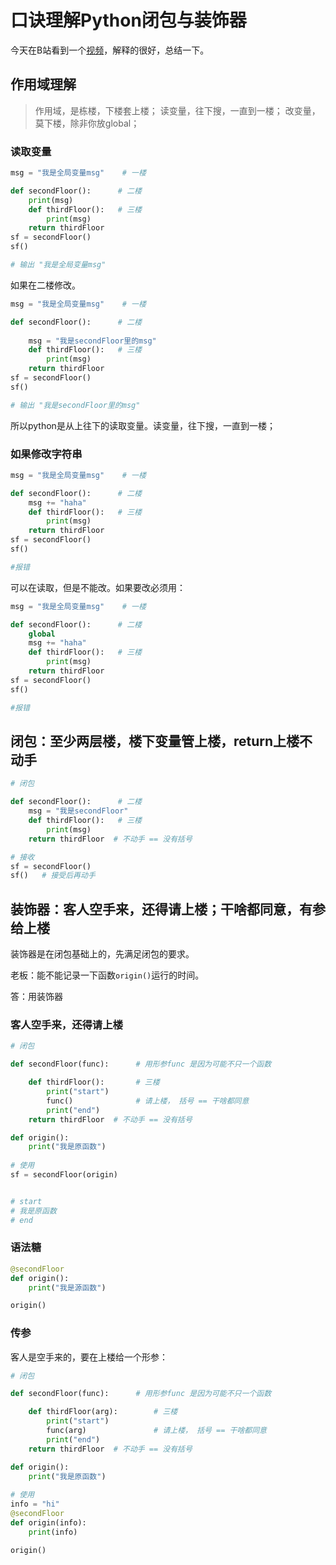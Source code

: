 # 口诀理解Python闭包与装饰器


今天在B站看到一个[视频](https://www.bilibili.com/video/BV1ZJ411y7Te?from=search&seid=10099699472686434241)，解释的很好，总结一下。

## 作用域理解
> 作用域，是栋楼，下楼套上楼；
> 读变量，往下搜，一直到一楼；
> 改变量，莫下楼，除非你放global；



### 读取变量

```python
msg = "我是全局变量msg"    # 一楼

def secondFloor():		# 二楼
	print(msg)
	def thirdFloor():	# 三楼
        print(msg)
    return thirdFloor
sf = secondFloor()
sf()

# 输出 "我是全局变量msg"
```



如果在二楼修改。

```python
msg = "我是全局变量msg"    # 一楼

def secondFloor():		# 二楼
    
	msg = "我是secondFloor里的msg"
	def thirdFloor():	# 三楼
        print(msg)
    return thirdFloor
sf = secondFloor()
sf()

# 输出 "我是secondFloor里的msg"
```



所以python是从上往下的读取变量。读变量，往下搜，一直到一楼；



### 如果修改字符串

```python
msg = "我是全局变量msg"    # 一楼

def secondFloor():		# 二楼
	msg += "haha"
	def thirdFloor():	# 三楼
        print(msg)
    return thirdFloor
sf = secondFloor()
sf()

#报错
```

可以在读取，但是不能改。如果要改必须用：

```python
msg = "我是全局变量msg"    # 一楼

def secondFloor():		# 二楼
    global
	msg += "haha"
	def thirdFloor():	# 三楼
        print(msg)
    return thirdFloor
sf = secondFloor()
sf()

#报错
```



## 闭包：至少两层楼，楼下变量管上楼，return上楼不动手

```python
# 闭包

def secondFloor():		# 二楼
	msg = "我是secondFloor"
	def thirdFloor():	# 三楼
        print(msg)
    return thirdFloor  # 不动手 == 没有括号
```



```python
# 接收
sf = secondFloor()
sf()   # 接受后再动手
```










## 装饰器：客人空手来，还得请上楼；干啥都同意，有参给上楼

装饰器是在闭包基础上的，先满足闭包的要求。



老板：能不能记录一下函数`origin()`运行的时间。

答：用装饰器



### 客人空手来，还得请上楼

```python
# 闭包

def secondFloor(func):		# 用形参func 是因为可能不只一个函数

	def thirdFloor():		# 三楼
        print("start")
        func()				# 请上楼， 括号 == 干啥都同意
        print("end")
    return thirdFloor  # 不动手 == 没有括号

def origin():
    print("我是原函数")
    
# 使用
sf = secondFloor(origin)


# start
# 我是原函数
# end
```

### 语法糖

```python
@secondFloor
def origin():
	print("我是源函数")

origin()
```



### 传参

客人是空手来的，要在上楼给一个形参：

```python
# 闭包

def secondFloor(func):		# 用形参func 是因为可能不只一个函数

	def thirdFloor(arg):		# 三楼
        print("start")
        func(arg)				# 请上楼， 括号 == 干啥都同意
        print("end")
    return thirdFloor  # 不动手 == 没有括号

def origin():
    print("我是原函数")
    
# 使用
info = "hi"
@secondFloor
def origin(info):
	print(info)

origin()
```

